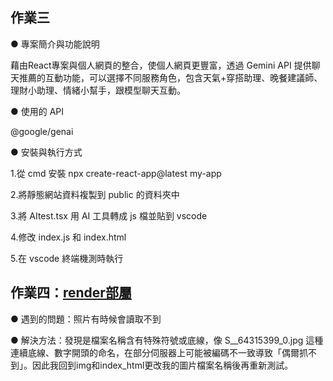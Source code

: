 作業三
----------------------
● 專案簡介與功能說明

藉由React專案與個人網頁的整合，使個人網頁更豐富，透過 Gemini API 提供聊天推薦的互動功能，可以選擇不同服務角色，包含天氣+穿搭助理、晚餐建議師、理財小助理、情緒小幫手，跟模型聊天互動。

● 使用的 API

@google/genai

● 安裝與執行方式

1.從 cmd 安裝 npx create-react-app@latest my-app

2.將靜態網站資料複製到 public 的資料夾中

3.將 AItest.tsx 用 AI 工具轉成 js 檔並貼到 vscode

4.修改 index.js 和 index.html

5.在 vscode 終端機測時執行

作業四：[render部屬](https://my-app2-jigq.onrender.com/)
-----------------------------------

● 遇到的問題：照片有時候會讀取不到

● 解決方法：發現是檔案名稱含有特殊符號或底線，像 S__64315399_0.jpg 這種連續底線、數字開頭的命名，在部分伺服器上可能被編碼不一致導致「偶爾抓不到」。因此我回到img和index_html更改我的圖片檔案名稱後再重新測試。
